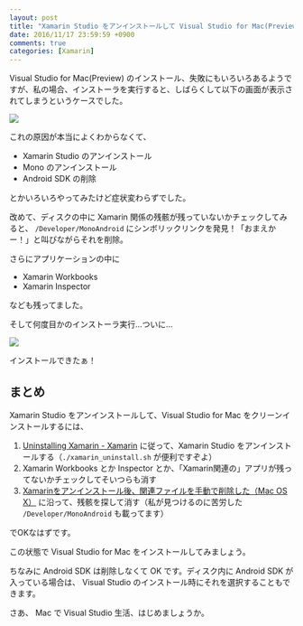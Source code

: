 ```yaml
---
layout: post
title: "Xamarin Studio をアンインストールして Visual Studio for Mac(Preview) をインストールする"
date: 2016/11/17 23:59:59 +0900
comments: true
categories: [Xamarin]
---
```

Visual Studio for Mac(Preview) のインストール、失敗にもいろいろあるようですが、私の場合、インストーラを実行すると、しばらくして以下の画面が表示されてしまうというケースでした。

<!--more-->

![](http://blog.amay077.net/assets/images/posts/install_failed_vs_for_mac_01.png)

これの原因が本当によくわからなくて、

* Xamarin Studio のアンインストール
* Mono のアンインストール
* Android SDK の削除

とかいろいろやってみたけど症状変わらずでした。

改めて、ディスクの中に Xamarin 関係の残骸が残っていないかチェックしてみると、 ``/Developer/MonoAndroid`` にシンボリックリンクを発見！「おまえかー！」と叫びながらそれを削除。

さらにアプリケーションの中に

* Xamarin Workbooks
* Xamarin Inspector

なども残ってました。

そして何度目かのインストーラ実行…ついに…


![](http://blog.amay077.net/assets/images/posts/install_failed_vs_for_mac_02.png)

インストールできたぁ！

## まとめ

Xamarin Studio をアンインストールして、Visual Studio for Mac をクリーンインストールするには、

1. [Uninstalling Xamarin - Xamarin](https://developer.xamarin.com/guides/cross-platform/getting_started/installation/uninstalling_xamarin/) に従って、Xamarin Studio をアンインストールする（``./xamarin_uninstall.sh`` が便利ですぞよ）
2. Xamarin Workbooks とか Inspector とか、「Xamarin関連の」アプリが残ってないかチェックしてそいつらも消す
3. [Xamarinをアンインストール後、関連ファイルを手動で削除した（Mac OS X）](http://qiita.com/gayou/items/3919b567c226e155cb1c) に沿って、残骸を探して消す（私が見つけるのに苦労した ``/Developer/MonoAndroid`` も載ってます）

でOKなはずです。 

この状態で Visual Studio for Mac をインストールしてみましょう。

ちなみに Android SDK は削除しなくて OK です。ディスク内に Android SDK が入っている場合は、 Visual Studio のインストール時にそれを選択することもできます。

さあ、 Mac で Visual Studio 生活、はじめましょうか。